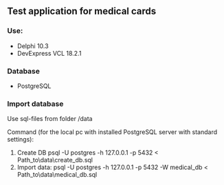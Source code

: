 ## Test application for medical cards

### Use:
- Delphi 10.3
- DevExpress VCL 18.2.1

### Database
- PostgreSQL

### Import database
Use sql-files from folder /data

Command (for the local pc with installed PostgreSQL server with standard settings):
1. Create DB
psql -U postgres -h 127.0.0.1 -p 5432 < Path_to\data\create_db.sql
2. Import data:
psql -U postgres -h 127.0.0.1 -p 5432 -W medical_db < Path_to\data\medical_db.sql